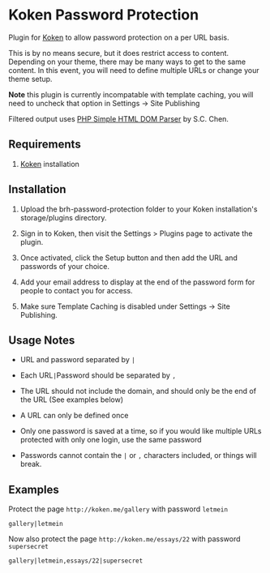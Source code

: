 Koken Password Protection
=========================

Plugin for [Koken](http://koken.me) to allow password protection on a per URL basis.

This is by no means secure, but it does restrict access to content. Depending on your theme, there may be many ways to get to the same content. In this event, you will need to define multiple URLs or change your theme setup.

**Note** this plugin is currently incompatable with template caching, you will need to uncheck that option in Settings -> Site Publishing

Filtered output uses [PHP Simple HTML DOM Parser](http://simplehtmldom.sourceforge.net/) by S.C. Chen.


Requirements
------------

1. [Koken](http://koken.me) installation

Installation
------------

1. Upload the brh-password-protection folder to your Koken installation's storage/plugins directory.

2. Sign in to Koken, then visit the Settings > Plugins page to activate the plugin.

3. Once activated, click the Setup button and then add the URL and passwords of your choice.

4. Add your email address to display at the end of the password form for people to contact you for access.

5. Make sure Template Caching is disabled under Settings -> Site Publishing.

Usage Notes
------------

- URL and password separated by `|`

- Each URL`|`Password should be separated by `,` 

- The URL should not include the domain, and should only be the end of the URL (See examples below)

- A URL can only be defined once

- Only one password is saved at a time, so if you would like multiple URLs protected with only one login, use the same password

- Passwords cannot contain the `|` or `,` characters included, or things will break.


Examples
------------

Protect the page `http://koken.me/gallery` with password `letmein`

    gallery|letmein
    
Now also protect the page `http://koken.me/essays/22` with password `supersecret`

    gallery|letmein,essays/22|supersecret


